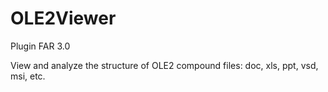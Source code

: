# OLE2Viewer  
Plugin FAR 3.0

View and analyze the structure of OLE2 compound files: doc, xls, ppt, vsd, msi, etc.  
